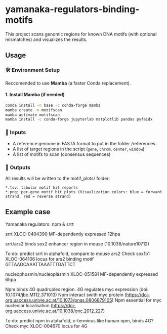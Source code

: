 # yamanaka-regulators-binding-motifs
This project scans genomic regions for known DNA motifs (with optional mismatches) and visualizes the results.

## Usage
### 🛠 Environment Setup

Reccomended to use **Mamba** (a faster Conda replacement).

#### 1. Install Mamba (if needed)
```bash
conda install -n base -c conda-forge mamba
mamba create -n motifscan
mamba activate motifscan
mamba install -c conda-forge jupyterlab matplotlib pandas pyfaidx
```

### 📁 Inputs
- A reference genome in FASTA format to put in the folder /references
- A list of target regions in the script (`gene`, `chrom`, `center`, `window`)
- A list of motifs to scan (consensus sequences)

### 📂 Outputs

All results will be written to the motif_plots/ folder:

    *.tsv: tabular motif hit reports
    *.png: per-gene motif hit plots (Visualization colors: blue = forward strand, red = reverse strand)




## Example case

Yamanaka regulators: npm & srrt

srrt XLOC-0404390
MF-dependently expressed 12hpa 

srrt/ars2 binds sox2 enhancer region in mouse (10.1038/nature10712)

To do: 
predict srrt in alphafold, compare to mouse ars2
Check sox1b1 XLOC-064106 locus for ars2 binding motif
GTTAAGCAAATTAAATTTGATTCT



nucleophosmin/nucleoplasmin XLOC-051581
MF-dependently expressed 6hpa 

Npm binds 4G quadruplex region. 4G regulates myc expression (doi: 10.1074/jbc.M112.371013)
Npm interact swith myc protein (https://doi-org.uaccess.univie.ac.at/10.1073/pnas.0806879105)
Npm essential for myc nucleolar localisation (https://doi-org.uaccess.univie.ac.at/10.1038/onc.2012.227)

To do: 
predict npm in alphafold, c-terminus like human npm, binds 4G?
Check myc XLOC-004670 locus for 4G 


